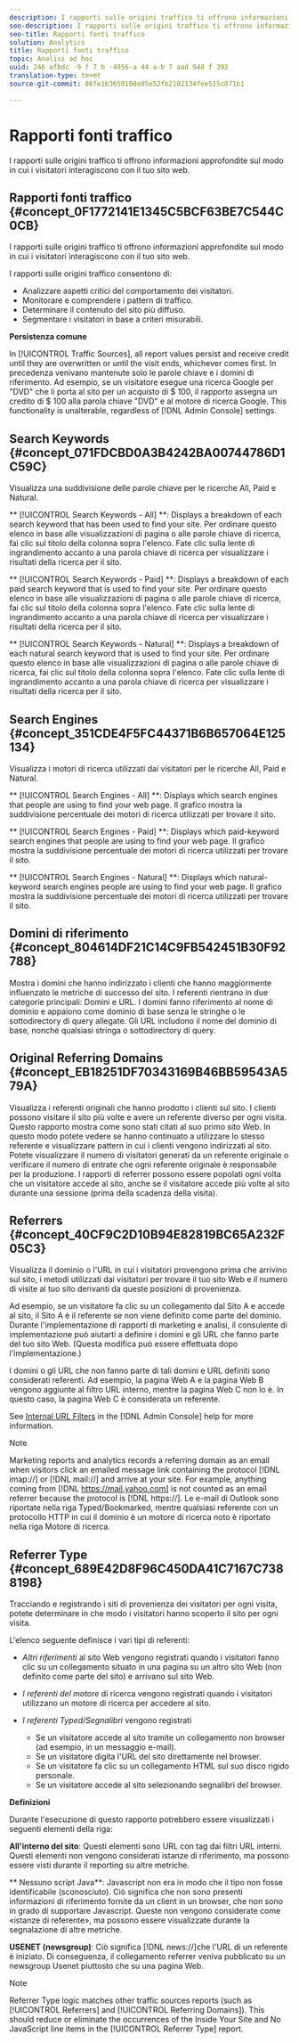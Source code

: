 ```yaml
---
description: I rapporti sulle origini traffico ti offrono informazioni approfondite sul modo in cui i visitatori interagiscono con il tuo sito web.
seo-description: I rapporti sulle origini traffico ti offrono informazioni approfondite sul modo in cui i visitatori interagiscono con il tuo sito web.
seo-title: Rapporti fonti traffico
solution: Analytics
title: Rapporti fonti traffico
topic: Analisi ad hoc
uuid: 246 afbdc -9 f 7 b -4956-a 44 a-b 7 aad 948 f 392
translation-type: tm+mt
source-git-commit: 86fe1b3650100a05e52fb2102134fee515c871b1

---
```



# Rapporti fonti traffico

I rapporti sulle origini traffico ti offrono informazioni approfondite sul modo in cui i visitatori interagiscono con il tuo sito web.

## Rapporti fonti traffico {#concept_0F1772141E1345C5BCF63BE7C544C0CB}

I rapporti sulle origini traffico ti offrono informazioni approfondite sul modo in cui i visitatori interagiscono con il tuo sito web.

I rapporti sulle origini traffico consentono di:

* Analizzare aspetti critici del comportamento dei visitatori.
* Monitorare e comprendere i pattern di traffico.
* Determinare il contenuto del sito più diffuso.
* Segmentare i visitatori in base a criteri misurabili.

**Persistenza comune**

In [!UICONTROL Traffic Sources], all report values persist and receive credit until they are overwritten or until the visit ends, whichever comes first. In precedenza venivano mantenute solo le parole chiave e i domini di riferimento. Ad esempio, se un visitatore esegue una ricerca Google per "DVD" che li porta al sito per un acquisto di $ 100, il rapporto assegna un credito di $ 100 alla parola chiave "DVD" e al motore di ricerca Google. This functionality is unalterable, regardless of [!DNL Admin Console] settings.

## Search Keywords {#concept_071FDCBD0A3B4242BA00744786D1C59C}

Visualizza una suddivisione delle parole chiave per le ricerche All, Paid e Natural.

<!-- 

c_reports_search_keyword.xml

 -->

** [!UICONTROL Search Keywords - All] **: Displays a breakdown of each search keyword that has been used to find your site. Per ordinare questo elenco in base alle visualizzazioni di pagina o alle parole chiave di ricerca, fai clic sul titolo della colonna sopra l'elenco. Fate clic sulla lente di ingrandimento accanto a una parola chiave di ricerca per visualizzare i risultati della ricerca per il sito.

** [!UICONTROL Search Keywords - Paid] **: Displays a breakdown of each paid search keyword that is used to find your site. Per ordinare questo elenco in base alle visualizzazioni di pagina o alle parole chiave di ricerca, fai clic sul titolo della colonna sopra l'elenco. Fate clic sulla lente di ingrandimento accanto a una parola chiave di ricerca per visualizzare i risultati della ricerca per il sito.

** [!UICONTROL Search Keywords - Natural] **: Displays a breakdown of each natural search keyword that is used to find your site. Per ordinare questo elenco in base alle visualizzazioni di pagina o alle parole chiave di ricerca, fai clic sul titolo della colonna sopra l'elenco. Fate clic sulla lente di ingrandimento accanto a una parola chiave di ricerca per visualizzare i risultati della ricerca per il sito.

## Search Engines {#concept_351CDE4F5FC44371B6B657064E125134}

Visualizza i motori di ricerca utilizzati dai visitatori per le ricerche All, Paid e Natural.

<!-- 

c_reports_search_engines.xml

 -->

** [!UICONTROL Search Engines - All] **: Displays which search engines that people are using to find your web page. Il grafico mostra la suddivisione percentuale dei motori di ricerca utilizzati per trovare il sito.

** [!UICONTROL Search Engines - Paid] **: Displays which paid-keyword search engines that people are using to find your web page. Il grafico mostra la suddivisione percentuale dei motori di ricerca utilizzati per trovare il sito.

** [!UICONTROL Search Engines - Natural] **: Displays which natural-keyword search engines people are using to find your web page. Il grafico mostra la suddivisione percentuale dei motori di ricerca utilizzati per trovare il sito.

## Domini di riferimento {#concept_804614DF21C14C9FB542451B30F92788}

<!-- 

c_reports_ref_domains.xml

 -->

Mostra i domini che hanno indirizzato i clienti che hanno maggiormente influenzato le metriche di successo del sito. I referenti rientrano in due categorie principali: Domini e URL. I domini fanno riferimento al nome di dominio e appaiono come dominio di base senza le stringhe o le sottodirectory di query allegate. Gli URL includono il nome del dominio di base, nonché qualsiasi stringa o sottodirectory di query.

## Original Referring Domains {#concept_EB18251DF70343169B46BB59543A579A}

<!-- 

c_reports_original_ref_domains.xml

 -->

Visualizza i referenti originali che hanno prodotto i clienti sul sito. I clienti possono visitare il sito più volte e avere un referente diverso per ogni visita. Questo rapporto mostra come sono stati citati al suo primo sito Web. In questo modo potete vedere se hanno continuato a utilizzare lo stesso referente e visualizzare pattern in cui i clienti vengono indirizzati al sito. Potete visualizzare il numero di visitatori generati da un referente originale o verificare il numero di entrate che ogni referente originale è responsabile per la produzione. I rapporti di referrer possono essere popolati ogni volta che un visitatore accede al sito, anche se il visitatore accede più volte al sito durante una sessione (prima della scadenza della visita).

## Referrers {#concept_40CF9C2D10B94E82819BC65A232F05C3}

Visualizza il dominio o l'URL in cui i visitatori provengono prima che arrivino sul sito, i metodi utilizzati dai visitatori per trovare il tuo sito Web e il numero di visite al tuo sito derivanti da queste posizioni di provenienza.

<!-- 

c_reports_referrers.xml

 -->

Ad esempio, se un visitatore fa clic su un collegamento dal Sito A e accede al sito, il Sito A è il referente se non viene definito come parte del dominio. Durante l'implementazione di rapporti di marketing e analisi, il consulente di implementazione può aiutarti a definire i domini e gli URL che fanno parte del tuo sito Web. (Questa modifica può essere effettuata dopo l'implementazione.)

I domini o gli URL che non fanno parte di tali domini e URL definiti sono considerati referenti. Ad esempio, la pagina Web A e la pagina Web B vengono aggiunte al filtro URL interno, mentre la pagina Web C non lo è. In questo caso, la pagina Web C è considerata un referente.

See [Internal URL Filters](https://marketing.adobe.com/resources/help/en_US/reference/index.html?f=internal_URL_filter_admin) in the [!DNL Admin Console] help for more information.

>[!NOTE]
>
>Marketing reports and analytics records a referring domain as an email when visitors click an emailed message link containing the protocol [!DNL imap://] or [!DNL mail://] and arrive at your site. For example, anything coming from [!DNL https://mail.yahoo.com] is not counted as an email referrer because the protocol is [!DNL https://]. Le e-mail di Outlook sono riportate nella riga Typed/Bookmarked, mentre qualsiasi referente con un protocollo HTTP in cui il dominio è un motore di ricerca noto è riportato nella riga Motore di ricerca.

## Referrer Type {#concept_689E42D8F96C450DA41C7167C7388198}

Tracciando e registrando i siti di provenienza dei visitatori per ogni visita, potete determinare in che modo i visitatori hanno scoperto il sito per ogni visita.

<!-- 

c_reports_ref_types.xml

 -->

L'elenco seguente definisce i vari tipi di referenti:

* *Altri riferimenti* al sito Web vengono registrati quando i visitatori fanno clic su un collegamento situato in una pagina su un altro sito Web (non definito come parte del sito) e arrivano sul sito Web.
* *I referenti del motore* di ricerca vengono registrati quando i visitatori utilizzano un motore di ricerca per accedere al sito.
* *I referenti Typed/Segnalibri* vengono registrati

   * Se un visitatore accede al sito tramite un collegamento non browser (ad esempio, in un messaggio e-mail).
   * Se un visitatore digita l'URL del sito direttamente nel browser.
   * Se un visitatore fa clic su un collegamento HTML sul suo disco rigido personale.
   * Se un visitatore accede al sito selezionando segnalibri del browser.

**Definizioni**

Durante l'esecuzione di questo rapporto potrebbero essere visualizzati i seguenti elementi della riga:

**All'interno del sito**: Questi elementi sono URL con tag dai filtri URL interni. Questi elementi non vengono considerati istanze di riferimento, ma possono essere visti durante il reporting su altre metriche.

** Nessuno script Java**: Javascript non era in modo che il tipo non fosse identificabile (sconosciuto). Ciò significa che non sono presenti informazioni di riferimento fornite da un client in un browser, che non sono in grado di supportare Javascript. Queste non vengono considerate come «istanze di referente», ma possono essere visualizzate durante la segnalazione di altre metriche.

**USENET (newsgroup)**: Ciò significa [!DNL news://]che l'URL di un referente è iniziato. Di conseguenza, il collegamento referrer veniva pubblicato su un newsgroup Usenet piuttosto che su una pagina Web.

>[!NOTE]
>
>Referrer Type logic matches other traffic sources reports (such as [!UICONTROL Referrers] and [!UICONTROL Referring Domains]). This should reduce or eliminate the occurrences of the Inside Your Site and No JavaScript line items in the [!UICONTROL Referrer Type] report.


